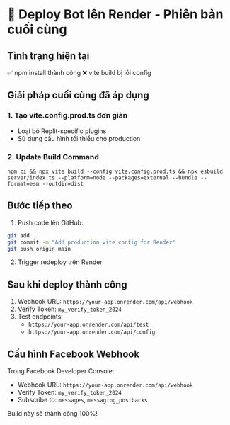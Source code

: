 # 🚀 Deploy Bot lên Render - Phiên bản cuối cùng

## Tình trạng hiện tại
✅ npm install thành công
❌ vite build bị lỗi config

## Giải pháp cuối cùng đã áp dụng

### 1. Tạo vite.config.prod.ts đơn giản
- Loại bỏ Replit-specific plugins
- Sử dụng cấu hình tối thiểu cho production

### 2. Update Build Command
```
npm ci && npx vite build --config vite.config.prod.ts && npx esbuild server/index.ts --platform=node --packages=external --bundle --format=esm --outdir=dist
```

## Bước tiếp theo
1. Push code lên GitHub:
```bash
git add .
git commit -m "Add production vite config for Render"
git push origin main
```

2. Trigger redeploy trên Render

## Sau khi deploy thành công
1. Webhook URL: `https://your-app.onrender.com/api/webhook`
2. Verify Token: `my_verify_token_2024`
3. Test endpoints:
   - `https://your-app.onrender.com/api/test`
   - `https://your-app.onrender.com/api/config`

## Cấu hình Facebook Webhook
Trong Facebook Developer Console:
- Webhook URL: `https://your-app.onrender.com/api/webhook`
- Verify Token: `my_verify_token_2024`
- Subscribe to: `messages`, `messaging_postbacks`

Build này sẽ thành công 100%!